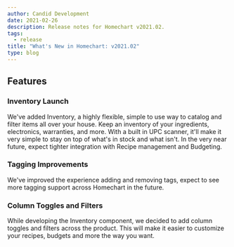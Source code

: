 ```yaml
---
author: Candid Development
date: 2021-02-26
description: Release notes for Homechart v2021.02.
tags:
  - release
title: "What's New in Homechart: v2021.02"
type: blog
---
```


## Features

### Inventory Launch

We've added Inventory, a highly flexible, simple to use way to catalog and filter items all over your house.  Keep an inventory of your ingredients, electronics, warranties, and more.  With a built in UPC scanner, it'll make it very simple to stay on top of what's in stock and what isn't.  In the very near future, expect tighter integration with Recipe management and Budgeting.

### Tagging Improvements

We've improved the experience adding and removing tags, expect to see more tagging support across Homechart in the future.

### Column Toggles and Filters

While developing the Inventory component, we decided to add column toggles and filters across the product.  This will make it easier to customize your recipes, budgets and more the way you want.
